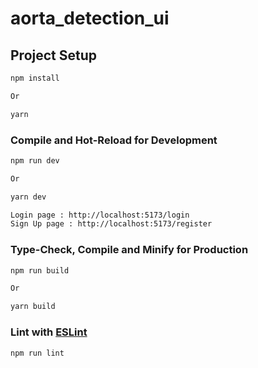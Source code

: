 # aorta_detection_ui

## Project Setup

```sh
npm install

Or 

yarn
```

### Compile and Hot-Reload for Development

```sh
npm run dev

Or

yarn dev

Login page : http://localhost:5173/login
Sign Up page : http://localhost:5173/register
```

### Type-Check, Compile and Minify for Production

```sh
npm run build

Or

yarn build
```

### Lint with [ESLint](https://eslint.org/)

```sh
npm run lint
```

